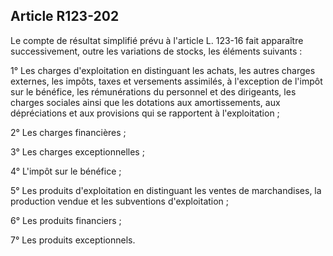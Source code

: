 Article R123-202
----
Le compte de résultat simplifié prévu à l'article L. 123-16 fait apparaître
successivement, outre les variations de stocks, les éléments suivants :

1° Les charges d'exploitation en distinguant les achats, les autres charges
externes, les impôts, taxes et versements assimilés, à l'exception de l'impôt
sur le bénéfice, les rémunérations du personnel et des dirigeants, les charges
sociales ainsi que les dotations aux amortissements, aux dépréciations et aux
provisions qui se rapportent à l'exploitation ;

2° Les charges financières ;

3° Les charges exceptionnelles ;

4° L'impôt sur le bénéfice ;

5° Les produits d'exploitation en distinguant les ventes de marchandises, la
production vendue et les subventions d'exploitation ;

6° Les produits financiers ;

7° Les produits exceptionnels.
